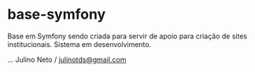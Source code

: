 # base-symfony
Base em Symfony sendo criada para servir de apoio para criação de sites institucionais.
Sistema em desenvolvimento.


... Julino Neto / julinotds@gmail.com